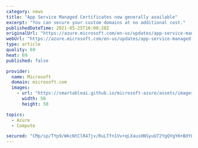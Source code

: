 ```yaml
---
category: news
title: "App Service Managed Certificates now generally available"
excerpt: "You can secure your custom domains at no additional cost."
publishedDateTime: 2021-05-25T16:00:28Z
originalUrl: "https://azure.microsoft.com/en-us/updates/app-service-managed-certificates-now-generally-available/"
webUrl: "https://azure.microsoft.com/en-us/updates/app-service-managed-certificates-now-generally-available/"
type: article
quality: 69
heat: 69
published: false

provider:
  name: Microsoft
  domain: microsoft.com
  images:
    - url: "https://smartableai.github.io/microsoft-azure/assets/images/organizations/microsoft.com-50x50.jpg"
      width: 50
      height: 50

topics:
  - Azure
  - Compute

secured: "CMp/sp/TYp9/WkcNtClR47jv/RuLTfn1Vv+qLXausHNSyuU72YgQYgYH+BdYLW2AH25IlWeqILhyo3Ttu4X9HgY0+jbjxTU89AUGU9Ob9LLCFL4BQxuWfEfJ3X4oKo7nvfr00tFI1Dt+x4yv0DE5rmQbDGdkb2zcim8qLwrUICbvgXQD+hpxgisdxzmSfjjIvHpa/NZk+5056B3t4ama3xUmYuoai0P21+nSEyg7XluiNkF0MDdwlGrrJUh19YB1ilp+Rzp+XiaiE3e9VNiVfJ8lU0w0r+W6dLAQ20xJX74RKp7V1mFYexvF5mqlQPxYoz4HxAlhaX4phPXZjlFW+zgdyA51GsYYxx4bCqNGua0=;+f+fpjCb/PqT/8TUSk0kqg=="
---
```


